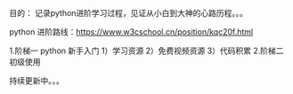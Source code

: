 目的：
   记录python进阶学习过程，见证从小白到大神的心路历程。。。

   python 进阶路线：https://www.w3cschool.cn/position/kqc20f.html
   
1.阶梯一   python 新手入门
   1）学习资源
   2）免费视频资源
   3）代码积累
2.阶梯二   初级使用

持续更新中。。。

